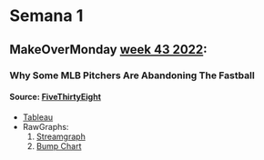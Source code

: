 # Semana 1

## MakeOverMonday [week 43 2022](https://data.world/makeovermonday/2022w43):
### Why Some MLB Pitchers Are Abandoning The Fastball
#### Source: [FiveThirtyEight](https://fivethirtyeight.com/features/why-some-mlb-pitchers-are-abandoning-the-fastball/)

* [Tableau](https://kevinhansen90.github.io/infovis/s1/tableau.html)
* RawGraphs:
  1. [Streamgraph](https://kevinhansen90.github.io/infovis/s1/streamgraph.html)
  2. [Bump Chart](https://kevinhansen90.github.io/infovis/s1/bumpchart.html)
